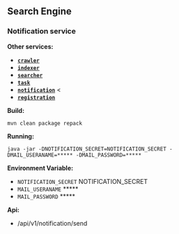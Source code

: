 ## Search Engine

### Notification service

**Other services:**

- [**`crawler`**](https://github.com/Wildcall/search_engine/tree/master/crawler) 
- [**`indexer`**](https://github.com/Wildcall/search_engine/tree/master/indexer)
- [**`searcher`**](https://github.com/Wildcall/search_engine/tree/master/searcher)
- [**`task`**](https://github.com/Wildcall/search_engine/tree/master/task_manager)
- [**`notification`**](https://github.com/Wildcall/search_engine/tree/master/notification) <
- [**`registration`**](https://github.com/Wildcall/search_engine/tree/master/registration)

**Build:**

```
mvn clean package repack
```

**Running:**
```
java -jar -DNOTIFICATION_SECRET=NOTIFICATION_SECRET -DMAIL_USERANAME=***** -DMAIL_PASSWORD=*****
```

**Environment Variable:**

- `NOTIFICATION_SECRET` NOTIFICATION_SECRET
- `MAIL_USERANAME` *****
- `MAIL_PASSWORD` *****

**Api:**

- /api/v1/notification/send